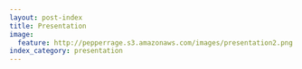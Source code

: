 ```yaml
---
layout: post-index
title: Presentation
image:
  feature: http://pepperrage.s3.amazonaws.com/images/presentation2.png
index_category: presentation
---
```

